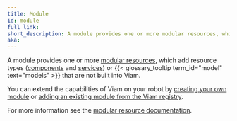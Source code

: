 ```yaml
---
title: Module
id: module
full_link:
short_description: A module provides one or more modular resources, which add resource types or models that are not built into Viam.
aka:
---
```


A module provides one or more [modular resources](/modular-resources/), which add resource types ([components](/components/) and [services](/services/)) or {{< glossary_tooltip term_id="model" text="models" >}} that are not built into Viam.

You can extend the capabilities of Viam on your robot by [creating your own module](/modular-resources/create/) or [adding an existing module from the Viam registry](/modular-resources/configure/).

For more information see the [modular resource documentation](/modular-resources/).
